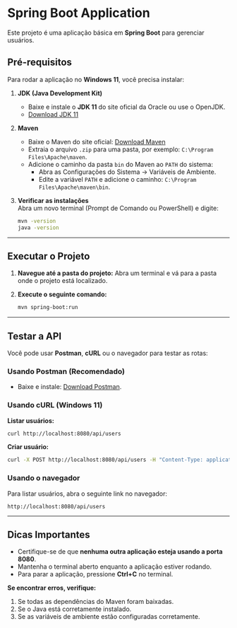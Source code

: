 # Spring Boot Application

Este projeto é uma aplicação básica em **Spring Boot** para gerenciar usuários.

## Pré-requisitos

Para rodar a aplicação no **Windows 11**, você precisa instalar:

1. **JDK (Java Development Kit)**
   - Baixe e instale o **JDK 11** do site oficial da Oracle ou use o OpenJDK.
   - [Download JDK 11](https://adoptium.net/temurin/releases/?version=11)

2. **Maven**
   - Baixe o Maven do site oficial: [Download Maven](https://maven.apache.org/download.cgi)
   - Extraia o arquivo `.zip` para uma pasta, por exemplo: `C:\Program Files\Apache\maven`.
   - Adicione o caminho da pasta `bin` do Maven ao `PATH` do sistema:
     - Abra as Configurações do Sistema → Variáveis de Ambiente.
     - Edite a variável `PATH` e adicione o caminho: `C:\Program Files\Apache\maven\bin`.

3. **Verificar as instalações**  
   Abra um novo terminal (Prompt de Comando ou PowerShell) e digite:
   ```bash
   mvn -version
   java -version
   ```

---

## Executar o Projeto

1. **Navegue até a pasta do projeto:**
   Abra um terminal e vá para a pasta onde o projeto está localizado.

2. **Execute o seguinte comando:**
   ```bash
   mvn spring-boot:run
   ```

---

## Testar a API

Você pode usar **Postman**, **cURL** ou o navegador para testar as rotas:

### Usando Postman (Recomendado)
   - Baixe e instale: [Download Postman](https://www.postman.com/downloads/).

### Usando cURL (Windows 11)

**Listar usuários:**
```bash
curl http://localhost:8080/api/users
```

**Criar usuário:**
```bash
curl -X POST http://localhost:8080/api/users -H "Content-Type: application/json" -d '{"nome":"João Silva","idade":30}'
```

### Usando o navegador
   Para listar usuários, abra o seguinte link no navegador:
   ```
   http://localhost:8080/api/users
   ```

---

## Dicas Importantes

- Certifique-se de que **nenhuma outra aplicação esteja usando a porta 8080**.
- Mantenha o terminal aberto enquanto a aplicação estiver rodando.
- Para parar a aplicação, pressione **Ctrl+C** no terminal.

**Se encontrar erros, verifique:**
1. Se todas as dependências do Maven foram baixadas.
2. Se o Java está corretamente instalado.
3. Se as variáveis de ambiente estão configuradas corretamente.
